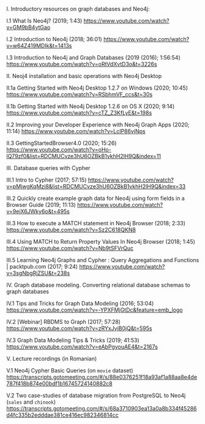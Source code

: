 I. Introductory resources on graph databases and Neo4j:

I.1 What Is Neo4j? (2019; 1:43)
https://www.youtube.com/watch?v=GM9bB4ytGao

I.2 Introduction to Neo4j (2018; 36:01)
https://www.youtube.com/watch?v=w64Z419MDIk&t=1413s

I.3 Introduction to Neo4j and Graph Databases (2019 (2016); 1:56:54)
https://www.youtube.com/watch?v=oRtVdXvtD3o&t=3226s



II. Neoj4 installation and basic operations with Neo4j Desktop

II.1a Getting Started with Neo4j Desktop 1.2.7 on Windows (2020; 10:45)
https://www.youtube.com/watch?v=RSbhmVF_ccs&t=30s

II.1b Getting Started with Neo4j Desktop 1.2.6 on OS X (2020; 9:14)
https://www.youtube.com/watch?v=cTZ_Z3KfLyE&t=198s

II.2 Improving your Developer Experience with Neo4j Graph Apps (2020; 11:14)
https://www.youtube.com/watch?v=LcIP86vjNps

II.3 GettingStartedBrowser4.0 (2020; 15:26)
https://www.youtube.com/watch?v=oHo-lQ79zf0&list=RDCMUCvze3hU6OZBkB1vkhH2lH9Q&index=11



III. Database queries with Cypher

III.1 Intro to Cypher (2017; 57:15)
https://www.youtube.com/watch?v=pMjwgKqMzi8&list=RDCMUCvze3hU6OZBkB1vkhH2lH9Q&index=33

III.2 Quickly create example graph data for Neo4j using form fields in a Browser Guide (2019; 11:13)
https://www.youtube.com/watch?v=9ejX6JWky6o&t=495s

III.3 How to execute a MATCH statement in Neo4j Browser (2018; 2:33)
https://www.youtube.com/watch?v=Sz2C618QKN8

III.4 Using MATCH to Return Property Values In Neo4j Browser (2018; 1:45)
https://www.youtube.com/watch?v=Nb9tSFVrQuc

III.5 Learning Neo4j Graphs and Cypher : Query Aggregations and Functions | packtpub.com (2017; 9:24)
https://www.youtube.com/watch?v=3sgNbgRjZSU&t=238s



IV. Graph database modeling. Converting relational database schemas to graph databases

IV.1 Tips and Tricks for Graph Data Modeling (2016; 53:04)
https://www.youtube.com/watch?v=-YPXFMjGtDc&feature=emb_logo

IV.2 [Webinar] RBDMS to Graph (2017; 57:28)
https://www.youtube.com/watch?v=zRYxJvjB0jQ&t=595s

IV.3 Graph Data Modeling Tips & Tricks (2019; 41:53)
https://www.youtube.com/watch?v=eAbPgyouAE4&t=2167s


V. Lecture recordings (in Romanian)

V.1 Neo4j Cypher Basic Queries (on `movie` dataset)
https://transcripts.gotomeeting.com/#/s/88e0376251f18a93af1a88aa8e4de787f418b874e00bdf1b16745724140882c8

V.2 Two case-studies of database migration from PostgreSQL to Neo4j (`sales` and `chinook`)
https://transcripts.gotomeeting.com/#/s/68a3710903ea13a0a8b334f45286d4fc335b2edddae381ce416ec982346814cc



